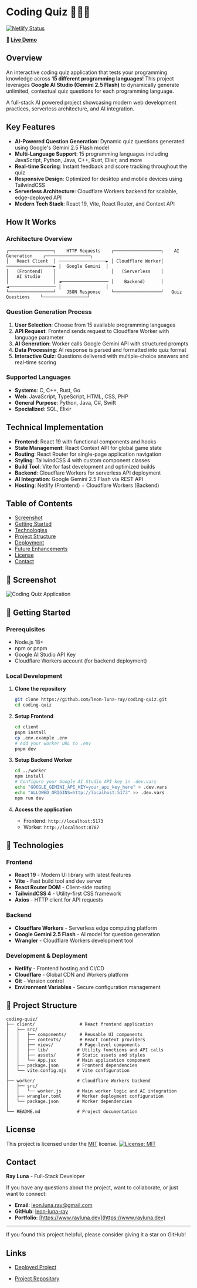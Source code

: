 # Coding Quiz 👨🏻‍💻

[![Netlify Status](https://api.netlify.com/api/v1/badges/deb25954-fa4f-400f-8261-e10a5dac0572/deploy-status)](https://app.netlify.com/sites/coding-quiz-rldev/deploys)

**🚀 [Live Demo](https://coding-quiz-rldev.netlify.app/)**

## Overview

An interactive coding quiz application that tests your programming knowledge across **15 different programming languages**! This project leverages **Google AI Studio (Gemini 2.5 Flash)** to dynamically generate unlimited, contextual quiz questions for each programming language.

A full-stack AI powered project showcasing modern web development practices, serverless architecture, and AI integration.

## Key Features

- **AI-Powered Question Generation**: Dynamic quiz questions generated using Google's Gemini 2.5 Flash model
- **Multi-Language Support**: 15 programming languages including JavaScript, Python, Java, C++, Rust, Elixir, and more
- **Real-time Scoring**: Instant feedback and score tracking throughout the quiz
- **Responsive Design**: Optimized for desktop and mobile devices using TailwindCSS
- **Serverless Architecture**: Cloudflare Workers backend for scalable, edge-deployed API
- **Modern Tech Stack**: React 19, Vite, React Router, and Context API

## How It Works

### Architecture Overview
```
┌─────────────────┐    HTTP Requests    ┌──────────────────┐    AI Generation    ┌─────────────────┐
│   React Client  │ ──────────────────► │ Cloudflare Worker│ ──────────────────► │  Google Gemini  │
│   (Frontend)    │                     │   (Serverless    │                     │   AI Studio     │
│                 │ ◄────────────────── │    Backend)      │ ◄────────────────── │                 │
└─────────────────┘    JSON Response    └──────────────────┘   Quiz Questions    └─────────────────┘
```

### Question Generation Process
1. **User Selection**: Choose from 15 available programming languages
2. **API Request**: Frontend sends request to Cloudflare Worker with language parameter  
3. **AI Generation**: Worker calls Google Gemini API with structured prompts
4. **Data Processing**: AI response is parsed and formatted into quiz format
5. **Interactive Quiz**: Questions delivered with multiple-choice answers and real-time scoring

### Supported Languages
- **Systems**: C, C++, Rust, Go
- **Web**: JavaScript, TypeScript, HTML, CSS, PHP  
- **General Purpose**: Python, Java, C#, Swift
- **Specialized**: SQL, Elixir

## Technical Implementation

- **Frontend**: React 19 with functional components and hooks
- **State Management**: React Context API for global game state
- **Routing**: React Router for single-page application navigation
- **Styling**: TailwindCSS 4 with custom component classes
- **Build Tool**: Vite for fast development and optimized builds
- **Backend**: Cloudflare Workers for serverless API deployment
- **AI Integration**: Google Gemini 2.5 Flash via REST API
- **Hosting**: Netlify (Frontend) + Cloudflare Workers (Backend)

## Table of Contents

- [Screenshot](#screenshot)
- [Getting Started](#getting-started)
- [Technologies](#technologies)
- [Project Structure](#project-structure)
- [Deployment](#deployment)
- [Future Enhancements](#future-enhancements)
- [License](#license)
- [Contact](#contact)

## 📸 Screenshot

![Coding Quiz Application](./client/src/assets/img/quizsn.png)

## 🚀 Getting Started

### Prerequisites
- Node.js 18+ 
- npm or pnpm
- Google AI Studio API Key
- Cloudflare Workers account (for backend deployment)

### Local Development

1. **Clone the repository**
   ```bash
   git clone https://github.com/leon-luna-ray/coding-quiz.git
   cd coding-quiz
   ```

2. **Setup Frontend**
   ```bash
   cd client
   pnpm install
   cp .env.example .env
   # Add your worker URL to .env
   pnpm dev
   ```

3. **Setup Backend Worker**
   ```bash
   cd ../worker
   npm install
   # Configure your Google AI Studio API key in .dev.vars
   echo "GOOGLE_GEMINI_API_KEY=your_api_key_here" > .dev.vars
   echo "ALLOWED_ORIGINS=http://localhost:5173" >> .dev.vars
   npm run dev
   ```

4. **Access the application**
   - Frontend: `http://localhost:5173`
   - Worker: `http://localhost:8787`

## 🔧 Technologies

### Frontend
- **React 19** - Modern UI library with latest features
- **Vite** - Fast build tool and dev server  
- **React Router DOM** - Client-side routing
- **TailwindCSS 4** - Utility-first CSS framework
- **Axios** - HTTP client for API requests

### Backend  
- **Cloudflare Workers** - Serverless edge computing platform
- **Google Gemini 2.5 Flash** - AI model for question generation
- **Wrangler** - Cloudflare Workers development tool

### Development & Deployment
- **Netlify** - Frontend hosting and CI/CD
- **Cloudflare** - Global CDN and Workers platform
- **Git** - Version control
- **Environment Variables** - Secure configuration management

## 📁 Project Structure

```
coding-quiz/
├── client/                 # React frontend application
│   ├── src/
│   │   ├── components/     # Reusable UI components
│   │   ├── contexts/       # React Context providers  
│   │   ├── views/          # Page-level components
│   │   ├── lib/           # Utility functions and API calls
│   │   ├── assets/        # Static assets and styles
│   │   └── App.jsx        # Main application component
│   ├── package.json       # Frontend dependencies
│   └── vite.config.mjs    # Vite configuration
│
├── worker/                # Cloudflare Workers backend
│   ├── src/
│   │   └── worker.js      # Main worker logic and AI integration
│   ├── wrangler.toml      # Worker deployment configuration
│   └── package.json       # Worker dependencies
│
└── README.md              # Project documentation
```

## License

This project is licensed under the [MIT](https://opensource.org/licenses/MIT) license.
[![License: MIT](https://img.shields.io/badge/License-MIT-yellow.svg)](https://opensource.org/licenses/MIT)

## Contact

**Ray Luna** - Full-Stack Developer

If you have any questions about the project, want to collaborate, or just want to connect:

- **Email**: leon.luna.ray@gmail.com
- **GitHub**: [leon-luna-ray](https://github.com/leon-luna-ray)
- **Portfolio**: [https://www.rayluna.dev](https://www.rayluna.dev)

---

If you found this project helpful, please consider giving it a star on GitHub!

## Links

- [Deployed Project](https://leon-luna-ray.github.io/coding-quiz/)

- [Project Repository](https://github.com/leon-luna-ray/coding-quiz)
